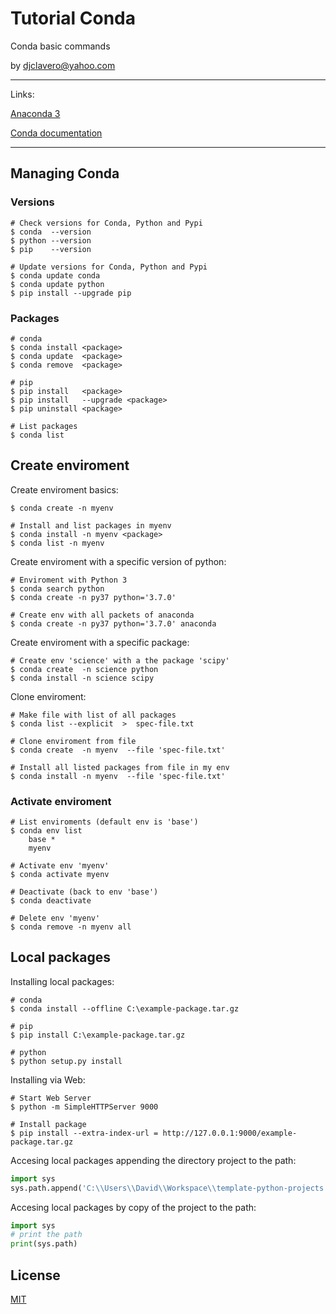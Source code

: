 # Tutorial Conda 

Conda basic commands 

by djclavero@yahoo.com 

---

Links:

[Anaconda 3](https://www.anaconda.com/download/)

[Conda documentation](https://conda.io/docs/user-guide/getting-started.html)

---


## Managing Conda

### Versions

```
# Check versions for Conda, Python and Pypi
$ conda  --version
$ python --version
$ pip    --version

# Update versions for Conda, Python and Pypi
$ conda update conda
$ conda update python
$ pip install --upgrade pip
```

### Packages

```
# conda
$ conda install <package>
$ conda update  <package>
$ conda remove  <package>

# pip
$ pip install   <package>
$ pip install   --upgrade <package>
$ pip uninstall <package>

# List packages
$ conda list
```

## Create enviroment

Create enviroment basics:

```
$ conda create -n myenv

# Install and list packages in myenv
$ conda install -n myenv <package>
$ conda list -n myenv
```

Create enviroment with a specific version of python:

```
# Enviroment with Python 3
$ conda search python
$ conda create -n py37 python='3.7.0'

# Create env with all packets of anaconda
$ conda create -n py37 python='3.7.0' anaconda
```

Create enviroment with a specific package:

```
# Create env 'science' with a the package 'scipy'
$ conda create  -n science python
$ conda install -n science scipy
```

Clone enviroment:

```
# Make file with list of all packages
$ conda list --explicit  >  spec-file.txt

# Clone enviroment from file
$ conda create  -n myenv  --file 'spec-file.txt'

# Install all listed packages from file in my env
$ conda install -n myenv  --file 'spec-file.txt' 
```

### Activate enviroment

```
# List enviroments (default env is 'base')
$ conda env list
    base *
    myenv

# Activate env 'myenv'
$ conda activate myenv

# Deactivate (back to env 'base')
$ conda deactivate

# Delete env 'myenv'
$ conda remove -n myenv all
```

## Local packages

Installing local packages:

```
# conda
$ conda install --offline C:\example-package.tar.gz 

# pip
$ pip install C:\example-package.tar.gz

# python
$ python setup.py install
```

Installing via Web:

```
# Start Web Server
$ python -m SimpleHTTPServer 9000

# Install package
$ pip install --extra-index-url = http://127.0.0.1:9000/example-package.tar.gz
```

Accesing local packages appending the directory project to the path:

```python
import sys
sys.path.append('C:\\Users\\David\\Workspace\\template-python-projects')
```

Accesing local packages by copy of the project to the path:

```python
import sys
# print the path 
print(sys.path)
```

## License
[MIT](https://choosealicense.com/licenses/mit/)